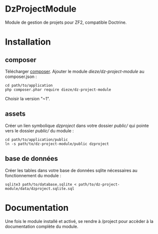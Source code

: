 DzProjectModule
=========

Module de gestion de projets pour ZF2, compatible Doctrine.

Installation
==========

composer
----------

Télécharger [composer](https://getcomposer.org/).
Ajouter le module *dieze/dz-project-module* au composer.json :
	
	cd path/to/application
	php composer.phar require dieze/dz-project-module
	
Choisir la version "~1".

assets
----------
Créer un lien symbolique *dzproject* dans votre dossier *public/* qui pointe vers le dossier *public/* du module :

	cd path/to/application/public
	ln -s path/to/dz-project-module/public dzproject

base de données
-------------
Créer les tables dans votre base de données sqlite nécessaires au fonctionnement du module :

	sqlite3 path/to/database.sqlite < path/to/dz-project-module/data/dzproject.sqlite.sql

Documentation
================
Une fois le module installé et activé, se rendre à /project pour accèder à la documentation complète du module.